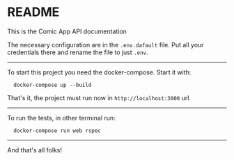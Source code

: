 # README

This is the Comic App API documentation

The necessary configuration are in the `.env.dafault` file. Put all your credentials there and rename the file to just `.env`.

*****

To start this project you need the docker-compose. Start it with:

```
  docker-compose up --build
```

That's it, the project must run now in `http://localhost:3000` url.

*****

To run the tests, in other terminal run:

```
  docker-compose run web rspec
```

*****

And that's all folks!
